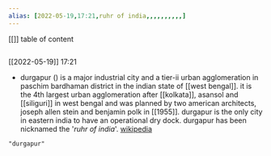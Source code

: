 ```yaml
---
alias: [2022-05-19,17:21,ruhr of india,,,,,,,,,,]
---
```

[[]]
table of content
```toc
```

[[2022-05-19]] 17:21
- durgapur () is a major industrial city and a tier-ii urban agglomeration in paschim bardhaman district in the indian state of [[west bengal]]. it is the 4th largest urban agglomeration after [[kolkata]], asansol and [[siliguri]] in west bengal and was planned by two american architects, joseph allen stein and benjamin polk in [[1955]]. durgapur is the only city in eastern india to have an operational dry dock. durgapur has been nicknamed the '*ruhr of india*'.
[wikipedia](https://en.wikipedia.org/wiki/durgapur)
```query
"durgapur"
```